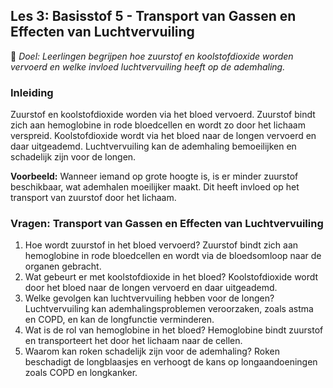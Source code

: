 
## **Les 3: Basisstof 5 - Transport van Gassen en Effecten van Luchtvervuiling**  
🎯 *Doel: Leerlingen begrijpen hoe zuurstof en koolstofdioxide worden vervoerd en welke invloed luchtvervuiling heeft op de ademhaling.*  

### **Inleiding**  
Zuurstof en koolstofdioxide worden via het bloed vervoerd. Zuurstof bindt zich aan hemoglobine in rode bloedcellen en wordt zo door het lichaam verspreid. Koolstofdioxide wordt via het bloed naar de longen vervoerd en daar uitgeademd. Luchtvervuiling kan de ademhaling bemoeilijken en schadelijk zijn voor de longen. 

**Voorbeeld:** Wanneer iemand op grote hoogte is, is er minder zuurstof beschikbaar, wat ademhalen moeilijker maakt. Dit heeft invloed op het transport van zuurstof door het lichaam. 

### **Vragen: Transport van Gassen en Effecten van Luchtvervuiling**  
1. Hoe wordt zuurstof in het bloed vervoerd? Zuurstof bindt zich aan hemoglobine in rode bloedcellen en wordt via de bloedsomloop naar de organen gebracht.   
2. Wat gebeurt er met koolstofdioxide in het bloed? Koolstofdioxide wordt door het bloed naar de longen vervoerd en daar uitgeademd.   
3. Welke gevolgen kan luchtvervuiling hebben voor de longen? Luchtvervuiling kan ademhalingsproblemen veroorzaken, zoals astma en COPD, en kan de longfunctie verminderen.   
4. Wat is de rol van hemoglobine in het bloed? Hemoglobine bindt zuurstof en transporteert het door het lichaam naar de cellen.   
5. Waarom kan roken schadelijk zijn voor de ademhaling? Roken beschadigt de longblaasjes en verhoogt de kans op longaandoeningen zoals COPD en longkanker.   

